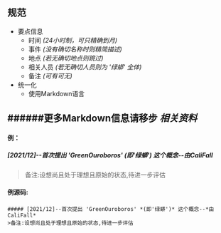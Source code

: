 ## 规范 
- 要点信息
  - 时间 *(24小时制，可只精确到月)*
  - 事件 *(没有确切名称时则精简描述)*
  - 地点 *(若无确切地点则跳过)*
  - 相关人员 *(若无确切人员则为 '绿蟒' 全体)*
  - 备注 *(可有可无)*
- 统一化
  - 使用Markdown语言
  
######更多Markdown信息请移步 *相关资料*
---

#### 例：

##### [2021/12]--首次提出 'GreenOuroboros' *(即'绿蟒')* 这个概念--*由CaliFall*
>备注:设想尚且处于理想且原始的状态,待进一步评估

#### 例源码:

	##### [2021/12]--首次提出 'GreenOuroboros' *(即'绿蟒')* 这个概念--*由CaliFall*
	>备注:设想尚且处于理想且原始的状态,待进一步评估